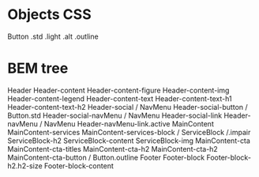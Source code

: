 # Objects CSS
Button
    .std
    .light
    .alt
    .outline
# BEM tree
Header
    Header-content
        Header-content-figure
            Header-content-img
            Header-content-legend
        Header-content-text
            Header-content-text-h1
            Header-content-text-h2
    Header-social / NavMenu
        Header-social-button / Button.std
        Header-social-navMenu / NavMenu
            Header-social-link
    Header-navMenu / NavMenu
        Header-navMenu-link.active
MainContent
    MainContent-services
        MainContent-services-block / ServiceBlock /.impair
            ServiceBlock-h2
            ServiceBlock-content
            ServiceBlock-img
    MainContent-cta
        MainContent-cta-titles
        MainContent-cta-h2
        MainContent-cta-h2
        MainContent-cta-button / Button.outline
Footer
    Footer-block
        Footer-block-h2.h2-size
        Footer-block-content

